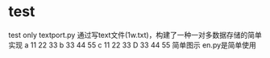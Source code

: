 # test
test only
textport.py
通过写text文件(1w.txt)，构建了一种一对多数据存储的简单实现
            a        11
                     22
                     33
            b        33
                     44
                     55
            c        11
                     22
                     33
            D        33
                     44
                     55
简单图示
en.py是简单使用
